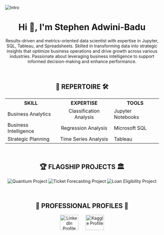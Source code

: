 ![Intro](https://github.com/user-attachments/assets/9e9cebf8-c8ad-4bb6-808a-beee15035198)

<h1 align="center">Hi 👋, I'm Stephen Adwini-Badu</h1>

<p align="center">
Results-driven and metrics-oriented data scientist with expertise in Jupyter, SQL, Tableau, and Spreadsheets. Skilled in transforming data into strategic insights that optimize business operations and drive growth across various industries. Passionate about leveraging business intelligence to support informed decision-making and enhance performance.
</p>

<br>

<h2 align="center">💼 REPERTOIRE 🛠️</h2>

<table align="center">
<tr>
  <th>SKILL</th>
  <th>EXPERTISE</th>
  <th>TOOLS</th>
</tr>
<tr>
  <td>Business Analytics</td>
  <td align="center">Classification Analysis</td>
  <td>Jupyter Notebooks</td>
</tr>
<tr>
  <td>Business Intelligence</td>
  <td align="center">Regression Analysis</td>
  <td>Microsoft SQL</td>
</tr>
<tr>
  <td>Strategic Planning</td>
  <td align="center">Time Series Analysis</td>
  <td>Tableau</td>
</tr>
</table>

<br>

<h2 align="center">🏆 FLAGSHIP PROJECTS 🏛️</h2>

<p align="center">
  <a href="https://github.com/Stephen-Adwini-Badu/04.-Quantium-Project" target="_blank" style="text-decoration: none;">
    <img src="https://img.shields.io/badge/Quantium%20Project-%23CD7F32.svg?style=for-the-badge&logo=github&logoColor=white" alt="Quantium Project" />
  </a>
  <a href="https://github.com/Stephen-Adwini-Badu/07.-Ticket-Forecasting-Project" target="_blank" style="text-decoration: none;">
    <img src="https://img.shields.io/badge/Ticket%20Forecasting%20Project-%23CD7F32.svg?style=for-the-badge&logo=github&logoColor=white" alt="Ticket Forecasting Project" />
  </a>
  <a href="https://github.com/Stephen-Adwini-Badu/09.-Loan-Eligibility-Project" target="_blank" style="text-decoration: none;">
    <img src="https://img.shields.io/badge/Loan%20Eligibility%20Project-%23CD7F32.svg?style=for-the-badge&logo=github&logoColor=white" alt="Loan Eligibility Project" />
  </a>
</p>

<br>

<h2 align="center">👔 PROFESSIONAL PROFILES 🪪</h2>

<p align="center">
  <a href="https://linkedin.com/in/stephen-adwini-badu-318402188" target="_blank" style="text-decoration: none;">
    <img src="https://raw.githubusercontent.com/rahuldkjain/github-profile-readme-generator/master/src/images/icons/Social/linked-in-alt.svg" alt="LinkedIn Profile" height="50" width="60" />
  </a>
  &nbsp;&nbsp;&nbsp;&nbsp;
  <a href="https://kaggle.com/stephenadwinibadu" target="_blank" style="text-decoration: none;">
    <img src="https://raw.githubusercontent.com/rahuldkjain/github-profile-readme-generator/master/src/images/icons/Social/kaggle.svg" alt="Kaggle Profile" height="50" width="60" />
  </a>
</p>

